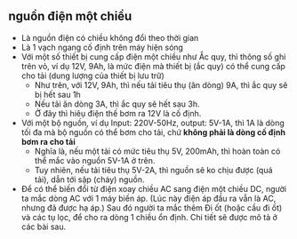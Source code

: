 ## nguồn điện một chiều
- Là nguồn điện có chiều không đổi theo thời gian
- Là 1 vạch ngang cố định trên máy hiện sóng
- Với một số thiết bị cung cấp điện một chiều như Ắc quy, thì thông số ghi trên vỏ, ví dụ 12V, 9Ah, là mức điện mà thiết bị (ắc quy) có thể cung cấp cho tải (dung lượng của thiết bị lưu trữ)
  - Như trên, với 12V, 9Ah, thì nếu tải tiêu thụ (ăn dòng) 9A, thì ắc quy sẽ bị hết sau 1h
  - Nếu tải ăn dòng 3A, thì ắc quy sẽ hết sau 3h.
  - Ở đây thì hiêụ điện thế bơm ra 12V là cố định.
- Với một bộ nguồn, ví dụ Input: 220V-50Hz, output: 5V-1A, thì 1A là dòng tối đa mà bộ nguồn có thể bơm cho tải, chứ **không phải là dòng cố định bơm ra cho tải**
  - Nghĩa là, nếu một tải có mức tiêu thụ 5V, 200mAh, thì hoàn toàn có thể mắc vào nguồn 5V-1A ở trên.
  - Tuy nhiên, nếu tải tiêu thụ 5V-2A, thì nguồn sẽ ko chịu được (quá tải), dẫn tới sập (cháy) nguồn.
- Để có thể biến đổi từ điện xoay chiều AC sang điện một chiều DC, người ta mắc dòng AC với 1 máy biến áp. (Lúc này điện áp đầu ra vẫn là AC, nhưng đã được hạ áp.) Sau đó người ta mắc thêm Đi ốt (hoặc cầu đi ốt) và các tụ lọc, để cho ra dòng 1 chiều ổn định. Chi tiết sẽ được mô tả ở các bài sau.

  
